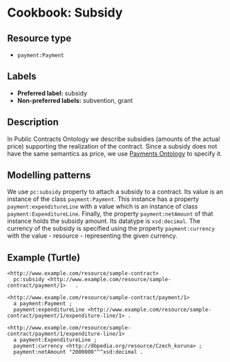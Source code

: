 # Cookbook: Subsidy #

## Resource type ##

  * `payment:Payment`

## Labels ##

  * **Preferred label:** subsidy
  * **Non-preferred labels:** subvention, grant

## Description ##

In Public Contracts Ontology we describe subsidies (amounts of the actual price) supporting the realization of the contract. Since a subsidy does not have the same semantics as price, we use [Payments Ontology](http://data.gov.uk/resources/payments) to specify it.

## Modelling patterns ##

We use `pc:subsidy` property to attach a subsidy to a contract. Its value is an instance of the class `payment:Payment`. This instance has a property `payment:expenditureLine` with a value which is an  instance of class `payment:ExpenditureLine`. Finally, the property `payment:netAmount` of that instance holds the subsidy amount. Its datatype is `xsd:decimal`. The currency of the subsidy is specified using the property `payment:currency` with the value - resource - representing the given currency.

## Example (Turtle) ##

```
<http://www.example.com/resource/sample-contract>
  pc:subsidy <http://www.example.com/resource/sample-contract/payment/1>   .

<http://www.example.com/resource/sample-contract/payment/1>
  a payment:Payment ;
  payment:expenditureLine <http://www.example.com/resource/sample-contract/payment/1/expenditure-line/1> .

<http://www.example.com/resource/sample-contract/payment/1/expenditure-line/1>
  a payment:ExpenditureLine ;
  payment:currency <http://dbpedia.org/resource/Czech_koruna> ;
  payment:netAmount "2000000"^^xsd:decimal .
```